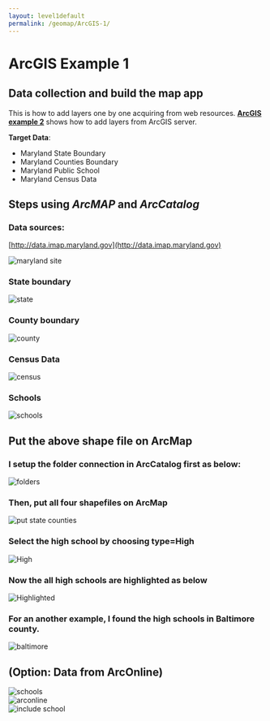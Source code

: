 ```yaml
---
layout: level1default
permalink: /geomap/ArcGIS-1/
---
```


# ArcGIS Example 1  


## Data collection and build the map app
This is how to add layers one by one acquiring from web resources. **[ArcGIS example 2](http://chrisijh.github.io/geomap/ArcGIS-2/)** shows how to add layers from ArcGIS server.  

**Target Data**:  
  - Maryland State Boundary  
  - Maryland Counties Boundary  
  - Maryland Public School  
  - Maryland Census Data  

## Steps using *ArcMAP* and *ArcCatalog*

###  Data sources:  
  [http://data.imap.maryland.gov](http://data.imap.maryland.gov)  
  
  ![maryland site](https://www.evernote.com/shard/s9/sh/18b0fdf4-b085-4d46-9dce-42ceaecc9840/607720c3308c134e08752a54addf662e/deep/0/Home---the-GIS-Data-Catalog.png)  

### State boundary  
   ![state](https://www.evernote.com/shard/s9/sh/bc48a40d-7a03-494a-9e78-f9b9b49d3382/f0504cdcfcc796189133d06df659548e/deep/0/State-boundary.png)    
   
### County boundary
   ![county](https://www.evernote.com/shard/s9/sh/9ad7261e-9c4e-46b2-82b9-b770cb50a31c/44b1dbe3f4d50eee00a78a62c4e4d76e/deep/0/County-boundaries---generalized.png)      
   
### Census Data
   ![census](https://www.evernote.com/shard/s9/sh/5d38a7a6-2c82-45f4-a096-ff879fc1514f/0e2ef513d5540ad9a11aafd6daa25a42/deep/0/Census-tracts.png)  
   
### Schools
   ![schools](https://www.evernote.com/shard/s9/sh/0295b5e4-9949-46fa-816d-2870f5e772eb/211fcf51b4df006c7c898f5690b7e236/deep/0/K-thru-12-education---public-schools.png)  
   
## Put the above shape file on ArcMap  

### I setup the folder connection in ArcCatalog first as below:  
  ![folders](https://www.evernote.com/shard/s9/sh/7c2fd24c-c8ed-4547-a87f-df8c9b96076b/30396b9a8dd6f497f2631170ae4a9120/deep/0/Windows-8.1---Parallels-Desktop.png)  
  
### Then, put all four shapefiles on ArcMap  
  ![put state counties](https://www.evernote.com/shard/s9/sh/4ac601a3-0e0c-499c-b13e-ff7a6e343839/90a305af18cb530a3b830d88ab347747/deep/0/Windows-8.1---Parallels-Desktop.png)  
  
### Select the high school by choosing type=High  
  ![High](https://www.evernote.com/shard/s9/sh/d91065e2-20cf-419a-b05b-fda9e55b575d/dcda28b15180a8e49bce2becf522fcbc/deep/0/Windows-8.1---Parallels-Desktop.png)  
  
### Now the all high schools are highlighted as below  
  ![Highlighted](https://www.evernote.com/shard/s9/sh/18f582d0-13a8-4dc6-a4ec-1cc148c7f863/20b50bb2d186d0e878bb87ffd0c3dad3/deep/0/Windows-8.1---Parallels-Desktop.png)  
  
### For an another example, I found the high schools in Baltimore county.
  ![baltimore](https://www.evernote.com/shard/s9/sh/7982c7a8-0a29-4714-aef2-48bdce3e9deb/da476ede8e7fe68a60c74bb7989386bb/deep/0/Windows-8.1---Parallels-Desktop.png)  
  
## (Option: Data from **ArcOnline**)
  ![schools](https://www.evernote.com/shard/s9/sh/265fa833-a5e6-46d8-a232-d202f9bd37d1/331a4fa84e85fba208f596233e2752cf/deep/0/Windows-8.1---Parallels-Desktop.png)  
  ![arconline](https://www.evernote.com/shard/s9/sh/74ea9f03-a631-48d6-a6dd-e93c89755bc0/14bcbfb62eaf8176e2f64d9f00449e9f/deep/0/Windows-8.1---Parallels-Desktop.png)  
  ![include school](https://www.evernote.com/shard/s9/sh/dbbd4dcd-e81d-4f4e-9206-d91f15b388ed/a0efafeda237cdb52991ab69fc6b724d/deep/0/Windows-8.1---Parallels-Desktop.png)      
  
